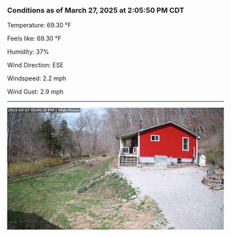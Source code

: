 ### Conditions as of March 27, 2025 at 2:05:50 PM CDT 

Temperature: 69.30 &deg;F

Feels like: 69.30 &deg;F

Humidity: 37%

Wind Direction: ESE

Windspeed: 2.2 mph

Wind Gust: 2.9 mph

---

<img src="./images/latest.jpeg"/>

